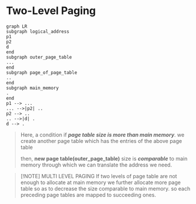 # Two-Level Paging

```mermaid
graph LR
subgraph logical_address
p1
p2
d
end
subgraph outer_page_table
...
end
subgraph page_of_page_table
..
end
subgraph main_memory
.
end
p1 --> ...
... -->|p2| ..
p2 --> ..
.. -->|d| .
d --> .
```
> Here, a condition if ***page table size is more than main memory***.
> we create another page table which has the entries of the above page table 
> 
> then, **new page table(outer_page_table)** size is ***comparable*** to main memory
> through which we can translate the address we need.


> [!NOTE] MULTI LEVEL PAGING
> If two levels of page table are not enough to allocate at main memory
> we further allocate more page table so as to decrease the size comparable to 
> main memory.
> so each preceding page tables are mapped to succeeding ones.





